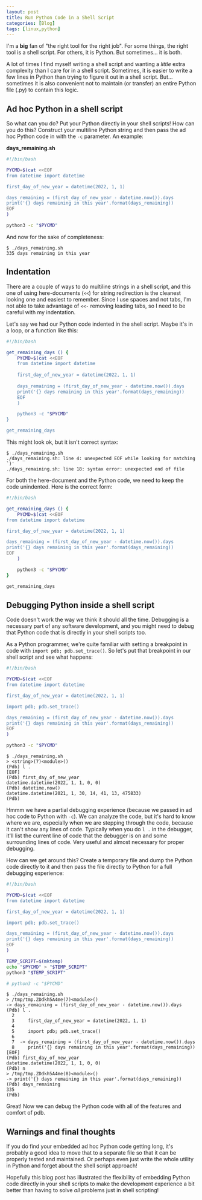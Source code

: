 ```yaml
---
layout: post
title: Run Python Code in a Shell Script
categories: [Blog]
tags: [linux,python]
---
```


I'm a **big** fan of "the right tool for the right job". For some things, the right tool is a shell script. For others, it is Python. But sometimes... it is both.

A lot of times I find myself writing a shell script and wanting a *little* extra complexity than I care for in a shell script. Sometimes, it is easier to write a few lines in Python than trying to figure it out in a shell script. But... sometimes it is also convenient not to maintain (or transfer) an entire Python file (.py) to contain this logic.

## Ad hoc Python in a shell script

So what can you do? Put your Python directly in your shell scripts! How can you do this? Construct your multiline Python string and then pass the ad hoc Python code in with the `-c` parameter. An example:

**days_remaining.sh**

```bash
#!/bin/bash

PYCMD=$(cat <<EOF
from datetime import datetime

first_day_of_new_year = datetime(2022, 1, 1)

days_remaining = (first_day_of_new_year - datetime.now()).days
print('{} days remaining in this year'.format(days_remaining))
EOF
)

python3 -c "$PYCMD"
```

And now for the sake of completeness:

```
$ ./days_remaining.sh
335 days remaining in this year
```

## Indentation

There are a couple of ways to do multiline strings in a shell script, and this one of using here-documents (`<<`) for string redirection is the cleanest looking one and easiest to remember. Since I use spaces and not tabs, I'm not able to take advantage of `<<-` removing leading tabs, so I need to be careful with my indentation.

Let's say we had our Python code indented in the shell script. Maybe it's in a loop, or a function like this:

```bash
#!/bin/bash

get_remaining_days () {
    PYCMD=$(cat <<EOF
    from datetime import datetime
    
    first_day_of_new_year = datetime(2022, 1, 1)
    
    days_remaining = (first_day_of_new_year - datetime.now()).days
    print('{} days remaining in this year'.format(days_remaining))
    EOF
    )

    python3 -c "$PYCMD"
}

get_remaining_days
```

This might look ok, but it isn't correct syntax:

```
$ ./days_remaining.sh
./days_remaining.sh: line 4: unexpected EOF while looking for matching `)'
./days_remaining.sh: line 18: syntax error: unexpected end of file
```

For both the here-document and the Python code, we need to keep the code unindented. Here is the correct form:

```bash
#!/bin/bash

get_remaining_days () {
    PYCMD=$(cat <<EOF
from datetime import datetime

first_day_of_new_year = datetime(2022, 1, 1)

days_remaining = (first_day_of_new_year - datetime.now()).days
print('{} days remaining in this year'.format(days_remaining))
EOF
    )

    python3 -c "$PYCMD"
}

get_remaining_days
```

## Debugging Python inside a shell script

Code doesn't work the way we think it should all the time. Debugging is a necessary part of any software development, and you might need to debug that Python code that is directly in your shell scripts too.

As a Python programmer, we're quite familiar with setting a breakpoint in code with `import pdb; pdb.set_trace()`. So let's put that breakpoint in our shell script and see what happens:

```bash
#!/bin/bash

PYCMD=$(cat <<EOF
from datetime import datetime

first_day_of_new_year = datetime(2022, 1, 1)

import pdb; pdb.set_trace()

days_remaining = (first_day_of_new_year - datetime.now()).days
print('{} days remaining in this year'.format(days_remaining))
EOF
)

python3 -c "$PYCMD"
```

```
$ ./days_remaining.sh
> <string>(7)<module>()
(Pdb) l .
[EOF]
(Pdb) first_day_of_new_year
datetime.datetime(2022, 1, 1, 0, 0)
(Pdb) datetime.now()
datetime.datetime(2021, 1, 30, 14, 41, 13, 475833)
(Pdb)
```

Hmmm we have a partial debugging experience (because we passed in ad hoc code to Python with `-c`). We can analyze the code, but it's hard to know where we are, especially when we are stepping through the code, because it can't show any lines of code. Typically when you do `l .` in the debugger, it'll list the current line of code that the debugger is on and some surrounding lines of code. Very useful and almost necessary for proper debugging.

How can we get around this? Create a temporary file and dump the Python code directly to it and then pass the file directly to Python for a full debugging experience:

```bash
#!/bin/bash

PYCMD=$(cat <<EOF
from datetime import datetime

first_day_of_new_year = datetime(2022, 1, 1)

import pdb; pdb.set_trace()

days_remaining = (first_day_of_new_year - datetime.now()).days
print('{} days remaining in this year'.format(days_remaining))
EOF
)

TEMP_SCRIPT=$(mktemp)
echo "$PYCMD" > "$TEMP_SCRIPT"
python3 "$TEMP_SCRIPT"

# python3 -c "$PYCMD"
```

```
$ ./days_remaining.sh
> /tmp/tmp.ZDdkh5A4me(7)<module>()
-> days_remaining = (first_day_of_new_year - datetime.now()).days
(Pdb) l .
  2
  3     first_day_of_new_year = datetime(2022, 1, 1)
  4
  5     import pdb; pdb.set_trace()
  6
  7  -> days_remaining = (first_day_of_new_year - datetime.now()).days
  8     print('{} days remaining in this year'.format(days_remaining))
[EOF]
(Pdb) first_day_of_new_year
datetime.datetime(2022, 1, 1, 0, 0)
(Pdb) n
> /tmp/tmp.ZDdkh5A4me(8)<module>()
-> print('{} days remaining in this year'.format(days_remaining))
(Pdb) days_remaining
335
(Pdb)
```

Great! Now we can debug the Python code with all of the features and comfort of pdb.

## Warnings and final thoughts

If you do find your embedded ad hoc Python code getting long, it's probably a good idea to move that to a separate file so that it can be properly tested and maintained. Or perhaps even just write the whole utility in Python and forget about the shell script approach!

Hopefully this blog post has illustrated the flexibility of embedding Python code directly in your shell scripts to make the development experience a bit better than having to solve *all* problems just in shell scripting!

